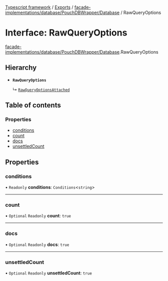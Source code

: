 [Typescript framework](../index.md) / [Exports](../modules.md) / [facade-implementations/database/PouchDBWrapper/Database](../modules/facade_implementations_database_PouchDBWrapper_Database.md) / RawQueryOptions

# Interface: RawQueryOptions

[facade-implementations/database/PouchDBWrapper/Database](../modules/facade_implementations_database_PouchDBWrapper_Database.md).RawQueryOptions

## Hierarchy

- **`RawQueryOptions`**

  ↳ [`RawQueryOptionsAttached`](facade_implementations_database_PouchDBWrapper_Database.RawQueryOptionsAttached.md)

## Table of contents

### Properties

- [conditions](facade_implementations_database_PouchDBWrapper_Database.RawQueryOptions.md#conditions)
- [count](facade_implementations_database_PouchDBWrapper_Database.RawQueryOptions.md#count)
- [docs](facade_implementations_database_PouchDBWrapper_Database.RawQueryOptions.md#docs)
- [unsettledCount](facade_implementations_database_PouchDBWrapper_Database.RawQueryOptions.md#unsettledcount)

## Properties

### conditions

• `Readonly` **conditions**: `Conditions`<`string`\>

___

### count

• `Optional` `Readonly` **count**: ``true``

___

### docs

• `Optional` `Readonly` **docs**: ``true``

___

### unsettledCount

• `Optional` `Readonly` **unsettledCount**: ``true``
